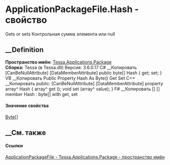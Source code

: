 # ApplicationPackageFile.Hash - свойство
Gets or sets Контрольная сумма элемента или null
##  __Definition
 **Пространство имён:**
[Tessa.Applications.Package](N_Tessa_Applications_Package.htm)  
 **Сборка:** Tessa (в Tessa.dll) Версия: 3.6.0.17
C# __Копировать
    [CanBeNullAttribute]
    [DataMemberAttribute]
    public byte[] Hash { get; set; }
VB __Копировать
    <CanBeNullAttribute>
    <DataMemberAttribute>
    Public Property Hash As Byte()
    	Get
    	Set
C++ __Копировать
     public:
    [CanBeNullAttribute]
    [DataMemberAttribute]
    property array<unsigned char>^ Hash {
    	array<unsigned char>^ get ();
    	void set (array<unsigned char>^ value);
    }
F# __Копировать
     [<CanBeNullAttribute>]
    [<DataMemberAttribute>]
    member Hash : byte[] with get, set
#### Значение свойства
[Byte](https://learn.microsoft.com/dotnet/api/system.byte)[]
##  __См. также
#### Ссылки
[ApplicationPackageFile -
](T_Tessa_Applications_Package_ApplicationPackageFile.htm)
[Tessa.Applications.Package - пространство
имён](N_Tessa_Applications_Package.htm)
